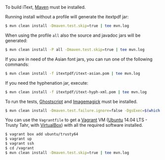 To build iText, [Maven][1] must be installed.

Running install without a profile will generate the itextpdf jar:
```bash
$ mvn clean install -Dmaven.test.skip=true | tee mvn.log
```

When using the profile `all` also the source and javadoc jars will be generated:
```bash
$ mvn clean install -P all -Dmaven.test.skip=true | tee mvn.log
```

If you are in need of the Asian font jars, you can run one of the following commands:
```bash
$ mvn clean install -f itextpdf/itext-asian.pom | tee mvn.log
```

If you need the hyphenation jar, execute:
```bash
$ mvn clean install -f itextpdf/itext-hyph-xml.pom | tee mvn.log
```

To run the tests, [Ghostscript][2] and [Imagemagick][3] must be installed.
```bash
$ mvn clean install -Dmaven.test.failure.ignore=false -DgsExec=$(which gs) -DcompareExec=$(which compare) | tee mvn.log
```

You can use the `Vagrantfile` to get a [Vagrant][4] VM ([Ubuntu][5] 14.04 LTS - Trusty Tahr, with [VirtualBox][6]) with all the required software installed.
```bash
$ vagrant box add ubuntu/trusty64
$ vagrant up
$ vagrant ssh
$ cd /vagrant
$ mvn clean install -Dmaven.test.skip=true | tee mvn.log
```

[1]: http://maven.apache.org/
[2]: http://www.ghostscript.com/
[3]: http://www.imagemagick.org/
[4]: https://www.vagrantup.com/
[5]: http://www.ubuntu.com/
[6]: https://www.virtualbox.org/